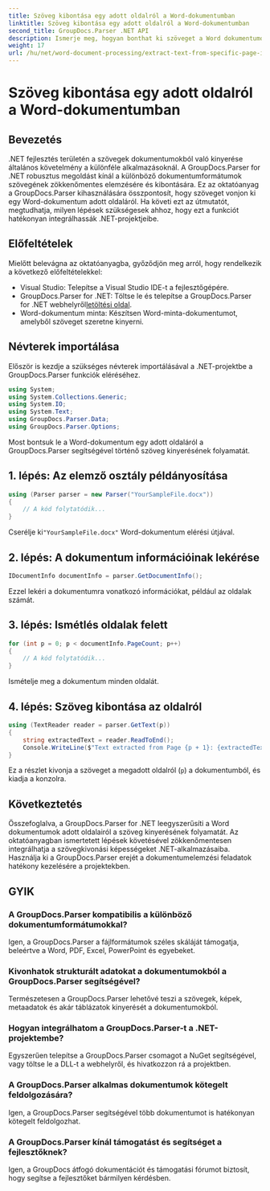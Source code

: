 ```yaml
---
title: Szöveg kibontása egy adott oldalról a Word-dokumentumban
linktitle: Szöveg kibontása egy adott oldalról a Word-dokumentumban
second_title: GroupDocs.Parser .NET API
description: Ismerje meg, hogyan bonthat ki szöveget a Word dokumentumok adott oldalairól a GroupDocs.Parser for .NET segítségével. Szövegkivonatolási képességek integrálása a .NET-be.
weight: 17
url: /hu/net/word-document-processing/extract-text-from-specific-page-in-word-document/
---
```


# Szöveg kibontása egy adott oldalról a Word-dokumentumban

## Bevezetés
.NET fejlesztés területén a szövegek dokumentumokból való kinyerése általános követelmény a különféle alkalmazásoknál. A GroupDocs.Parser for .NET robusztus megoldást kínál a különböző dokumentumformátumok szövegének zökkenőmentes elemzésére és kibontására. Ez az oktatóanyag a GroupDocs.Parser kihasználására összpontosít, hogy szöveget vonjon ki egy Word-dokumentum adott oldaláról. Ha követi ezt az útmutatót, megtudhatja, milyen lépések szükségesek ahhoz, hogy ezt a funkciót hatékonyan integrálhassák .NET-projektjeibe.
## Előfeltételek
Mielőtt belevágna az oktatóanyagba, győződjön meg arról, hogy rendelkezik a következő előfeltételekkel:
- Visual Studio: Telepítse a Visual Studio IDE-t a fejlesztőgépére.
-  GroupDocs.Parser for .NET: Töltse le és telepítse a GroupDocs.Parser for .NET webhelyről[letöltési oldal](https://releases.groupdocs.com/parser/net/).
- Word-dokumentum minta: Készítsen Word-minta-dokumentumot, amelyből szöveget szeretne kinyerni.

## Névterek importálása
Először is kezdje a szükséges névterek importálásával a .NET-projektbe a GroupDocs.Parser funkciók eléréséhez.
```csharp
using System;
using System.Collections.Generic;
using System.IO;
using System.Text;
using GroupDocs.Parser.Data;
using GroupDocs.Parser.Options;
```

Most bontsuk le a Word-dokumentum egy adott oldaláról a GroupDocs.Parser segítségével történő szöveg kinyerésének folyamatát.
## 1. lépés: Az elemző osztály példányosítása
```csharp
using (Parser parser = new Parser("YourSampleFile.docx"))
{
    // A kód folytatódik...
}
```
 Cserélje ki`"YourSampleFile.docx"` Word-dokumentum elérési útjával.
## 2. lépés: A dokumentum információinak lekérése
```csharp
IDocumentInfo documentInfo = parser.GetDocumentInfo();
```
Ezzel lekéri a dokumentumra vonatkozó információkat, például az oldalak számát.
## 3. lépés: Ismétlés oldalak felett
```csharp
for (int p = 0; p < documentInfo.PageCount; p++)
{
    // A kód folytatódik...
}
```
Ismételje meg a dokumentum minden oldalát.
## 4. lépés: Szöveg kibontása az oldalról
```csharp
using (TextReader reader = parser.GetText(p))
{
    string extractedText = reader.ReadToEnd();
    Console.WriteLine($"Text extracted from Page {p + 1}: {extractedText}");
}
```
Ez a részlet kivonja a szöveget a megadott oldalról (`p`) a dokumentumból, és kiadja a konzolra.

## Következtetés
Összefoglalva, a GroupDocs.Parser for .NET leegyszerűsíti a Word dokumentumok adott oldalairól a szöveg kinyerésének folyamatát. Az oktatóanyagban ismertetett lépések követésével zökkenőmentesen integrálhatja a szövegkivonási képességeket .NET-alkalmazásaiba. Használja ki a GroupDocs.Parser erejét a dokumentumelemzési feladatok hatékony kezelésére a projektekben.

## GYIK
### A GroupDocs.Parser kompatibilis a különböző dokumentumformátumokkal?
Igen, a GroupDocs.Parser a fájlformátumok széles skáláját támogatja, beleértve a Word, PDF, Excel, PowerPoint és egyebeket.
### Kivonhatok strukturált adatokat a dokumentumokból a GroupDocs.Parser segítségével?
Természetesen a GroupDocs.Parser lehetővé teszi a szövegek, képek, metaadatok és akár táblázatok kinyerését a dokumentumokból.
### Hogyan integrálhatom a GroupDocs.Parser-t a .NET-projektembe?
Egyszerűen telepítse a GroupDocs.Parser csomagot a NuGet segítségével, vagy töltse le a DLL-t a webhelyről, és hivatkozzon rá a projektben.
### A GroupDocs.Parser alkalmas dokumentumok kötegelt feldolgozására?
Igen, a GroupDocs.Parser segítségével több dokumentumot is hatékonyan kötegelt feldolgozhat.
### A GroupDocs.Parser kínál támogatást és segítséget a fejlesztőknek?
Igen, a GroupDocs átfogó dokumentációt és támogatási fórumot biztosít, hogy segítse a fejlesztőket bármilyen kérdésben.